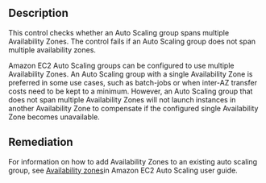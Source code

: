 ## Description

This control checks whether an Auto Scaling group spans multiple Availability Zones. The control fails if an Auto Scaling group does not span multiple availability zones.

Amazon EC2 Auto Scaling groups can be configured to use multiple Availability Zones. An Auto Scaling group with a single Availability Zone is preferred in some use cases, such as batch-jobs or when inter-AZ transfer costs need to be kept to a minimum. However, an Auto Scaling group that does not span multiple Availability Zones will not launch instances in another Availability Zone to compensate if the configured single Availability Zone becomes unavailable.

## Remediation

For information on how to add Availability Zones to an existing auto scaling group, see [Availability zones](https://docs.aws.amazon.com/autoscaling/ec2/userguide/as-add-availability-zone.html)in Amazon EC2 Auto Scaling user guide.
